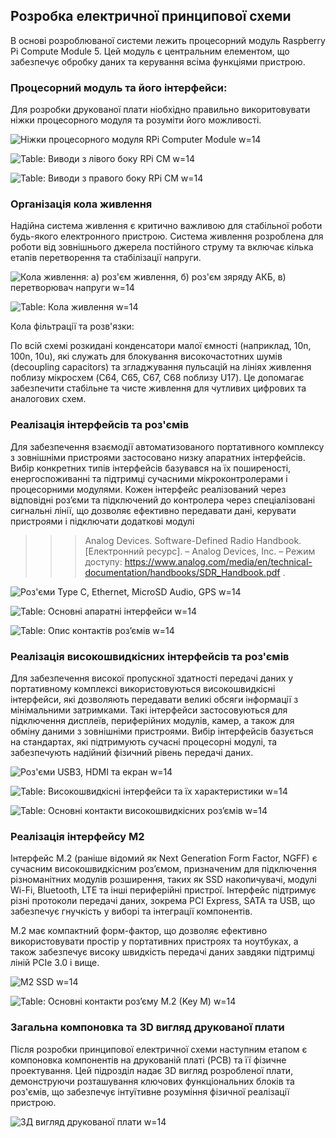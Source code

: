 ## Розробка електричної принципової схеми

В основі розроблюваної системи лежить процесорний модуль Raspberry Pi Compute Module 5. Цей модуль є центральним елементом, що забезпечує обробку даних та керування всіма функціями пристрою.

### Процесорний модуль та його інтерфейси:

Для розробки друкованої плати ніобхідно правильно викоритовувати ніжки процесорного модуля та розуміти його можливості. 

![Ніжки процесорного модуля RPi Computer Module w=14](imgs/kicad_n7xtfJ8F1b.png)

![Table: Виводи з лівого боку RPi CM w=14](tables/electric_scheme_1.png)

![Table: Виводи з правого боку RPi CM w=14](tables/electric_scheme_2.png)


### Організація кола живлення

Надійна система живлення є критично важливою для стабільної роботи будь-якого електронного пристрою. Система живлення розроблена для роботи від зовнішнього джерела постійного струму та включає кілька етапів перетворення та стабілізації напруги.

![Кола живлення: a) роз'єм живлення, б) роз'єм зяряду АКБ, в) перетворювач напруги w=14](imgs/kicad_cZUtuh5xLz.png)

![Table: Кола живлення w=14](tables/electric_scheme_3.png)

Кола фільтрації та розв'язки:

По всій схемі розкидані конденсатори малої ємності (наприклад, 10n, 100n, 10u), які служать для блокування високочастотних шумів (decoupling capacitors) та згладжування пульсацій на лініях живлення поблизу мікросхем (C64, C65, C67, C68 поблизу U17). Це допомагає забезпечити стабільне та чисте живлення для чутливих цифрових та аналогових схем.


### Реалізація інтерфейсів та роз'ємів

Для забезпечення взаємодії автоматизованого портативного комплексу з зовнішніми пристроями застосовано низку апаратних інтерфейсів. Вибір конкретних типів інтерфейсів базувався на їх поширеності, енергоспоживанні та підтримці сучасними мікроконтролерами і процесорними модулями. Кожен інтерфейс реалізований через відповідні роз’єми та підключений до контролера через спеціалізовані сигнальні лінії, що дозволяє ефективно передавати дані, керувати пристроями і підключати додаткові модулі
>>> Analog Devices. Software-Defined Radio Handbook. [Електронний ресурс]. – Analog Devices, Inc. – Режим доступу: https://www.analog.com/media/en/technical-documentation/handbooks/SDR_Handbook.pdf
.

![Роз'єми Type C, Ethernet, MicroSD Audio, GPS w=14](imgs/kicad_eV0SL1hA5J.png)

![Table: Основні апаратні інтерфейси w=14](tables/electric_scheme_4.png)

![Table: Опис контактів роз’ємів w=14](tables/electric_scheme_5.png)

### Реалізація високошвидкісних інтерфейсів та роз'ємів

Для забезпечення високої пропускної здатності передачі даних у портативному комплексі використовуються високошвидкісні інтерфейси, які дозволяють передавати великі обсяги інформації з мінімальними затримками. Такі інтерфейси застосовуються для підключення дисплеїв, периферійних модулів, камер, а також для обміну даними з зовнішніми пристроями. Вибір інтерфейсів базується на стандартах, які підтримують сучасні процесорні модулі, та забезпечують надійний фізичний рівень передачі даних.

![Роз'єми USB3, HDMI та екран w=14](imgs/kicad_dPCYKMGSYA.png)

![Table: Високошвидкісні інтерфейси та їх характеристики w=14](tables/electric_scheme_6.png)

![Table: Основні контакти високошвидкісних роз’ємів w=14](tables/electric_scheme_7.png)

### Реалізація інтерфейсу M2

Інтерфейс M.2 (раніше відомий як Next Generation Form Factor, NGFF) є сучасним високошвидкісним роз’ємом, призначеним для підключення різноманітних модулів розширення, таких як SSD накопичувачі, модулі Wi-Fi, Bluetooth, LTE та інші периферійні пристрої. Інтерфейс підтримує різні протоколи передачі даних, зокрема PCI Express, SATA та USB, що забезпечує гнучкість у виборі та інтеграції компонентів.

M.2 має компактний форм-фактор, що дозволяє ефективно використовувати простір у портативних пристроях та ноутбуках, а також забезпечує високу швидкість передачі даних завдяки підтримці ліній PCIe 3.0 і вище.

![M2 SSD w=14](imgs/kicad_O3WRhGriFi.png)

![Table: Основні контакти роз’єму M.2 (Key M) w=14](tables/electric_scheme_8.png)


### Загальна компоновка та 3D вигляд друкованої плати

Після розробки принципової електричної схеми наступним етапом є компоновка компонентів на друкованій платі (PCB) та її фізичне проектування. Цей підрозділ надає 3D вигляд розробленої плати, демонструючи розташування ключових функціональних блоків та роз'ємів, що забезпечує інтуїтивне розуміння фізичної реалізації пристрою.

![ЗД вигляд друкованої плати w=14](imgs/kicad_dr2PPZJUhH.png)


<!-- Ключові елементи та їх розташування на платі:

Процесорний модуль (Compute Module 5):
    Розташований у верхній правій частині плати. Це центральний елемент, що підключається до системного роз'єму (SO-DIMM-подібний роз'єм). Його близьке розташування до високошвидкісних інтерфейсів (таких як HDMI, MIPI D-PHY, PCIe) мінімізує довжину доріжок, що критично для цілісності сигналу.

Роз'єми USB 3.0 (USB3):
    Два роз'єми USB 3.0 розташовані у верхній лівій частині плати. Це дозволяє зручно підключати зовнішні високошвидкісні периферійні пристрої, такі як накопичувачі або камери.

GPS-модуль (NEO-6M GPS):
    Розташований у центральній лівій частині плати. Ймовірно, це модуль UBLOX NEO-6M, що забезпечує функціональність визначення місцезнаходження. Його розташування на краю плати або в зоні з мінімальними перешкодами допомагає покращити прийом супутникового сигналу. Поруч, імовірно, знаходиться роз'єм для зовнішньої GPS-антени (маленький золотий роз'єм).

Кола живлення (Power In, Battery CR2032, Battery 6.2V):
    "Power In" (Barrel Jack): Розташований у нижній лівій частині плати. Це основний вхід для живлення пристрою від зовнішнього адаптера.
    "Battery CR2032": Тримач для батареї CR2032, ймовірно, для живлення годинника реального часу (RTC) процесорного модуля. Розташований біля роз'ємів USB3.
    "Battery 6.2V-24V": Гвинтові клеми або аналогічний роз'єм для підключення зовнішнього джерела живлення в діапазоні 6.2В-24В, що забезпечує гнучкість у виборі джерела живлення. Розташований у верхній центральній частині плати.
    Навколо цих роз'ємів розташовані компоненти, що відповідають за стабілізацію та фільтрацію живлення, як описано в підрозділі 2.2.

Інтерфейси Ethernet, HDMI, USB Device, SD Card:
    Ethernet: Роз'єм RJ45 для дротового мережевого підключення.
    HDMI: Роз'єм для підключення зовнішнього дисплея.
    Type-C: може використовуватися як для живлення, так і для підключення пристрою в режимі USB-пристрою (наприклад, для завантаження ОС або дебагування).
    SD Card: Слот для MicroSD-карти, що служить для зберігання операційної системи та даних.

M.2 M Key:
    Роз'єм M.2 M Key розташований у нижній правій частині плати. Це дозволяє підключати високошвидкісні NVMe SSD або інші сумісні M.2 модулі (наприклад, 4G/5G модеми), значно розширюючи можливості пристрою. -->

<!-- 
Висновок до розділу 2.3

Компоновка друкованої плати виконана з урахуванням оптимального розміщення компонентів для досягнення високої функціональності та надійності. Центральне розташування процесорного модуля та грамотне розміщення високошвидкісних інтерфейсів, таких як PCIe, HDMI та USB 3.0, є ключовим для забезпечення цілісності сигналу. Інтегровані рішення для живлення та захисту, а також підтримка широкого спектру периферійних інтерфейсів, роблять цю плату гнучким та потужним рішенням для різних вбудованих застосувань. Цей 3D вигляд наочно демонструє результати етапу розробки принципової електричної схеми та є основою для подальшого виробництва.
 -->
